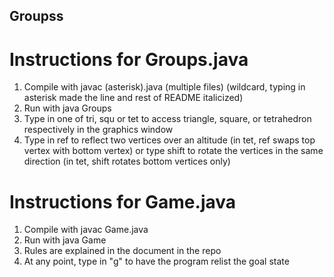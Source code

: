 ## Groupss
# Instructions for Groups.java
1. Compile with javac (asterisk).java (multiple files) (wildcard, typing in asterisk made the line and rest of README italicized)
2. Run with java Groups
3. Type in one of tri, squ or tet to access triangle, square, or tetrahedron respectively in the graphics window
4. Type in ref to reflect two vertices over an altitude (in tet, ref swaps top vertex with bottom vertex) or type shift to rotate the 
vertices in the same direction (in tet, shift rotates bottom vertices only)

# Instructions for Game.java 
1. Compile with javac Game.java
2. Run with java Game
3. Rules are explained in the document in the repo
4. At any point, type in "g" to have the program relist the goal state
